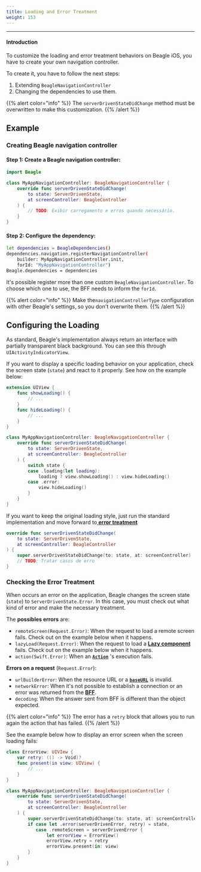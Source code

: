 ```yaml
---
title: Loading and Error Treatment
weight: 153
---
```


---

#### Introduction

To customize the loading and error treatment behaviors on Beagle iOS, you have to create your own navigation controller.

To create it, you have to follow the next steps:

1. Extending `BeagleNavigationController`
2. Changing the dependencies to use them.

{{% alert color="info" %}}
The `serverDrivenStateDidChange` method must be overwritten to make this customization.
{{% /alert %}}

## Example

### Creating Beagle navigation controller

#### **Step 1**: Create a Beagle **navigation controller**:

```swift
import Beagle

class MyAppNavigationController: BeagleNavigationController {
    override func serverDrivenStateDidChange(
        to state: ServerDrivenState,
        at screenController: BeagleController
    ) {
        // TODO: Exibir carregamento e erros quando necessário.
    }
}
```

#### **Step 2**: Configure the dependency:

```bash
let dependencies = BeagleDependencies()
dependencies.navigation.registerNavigationController(
    builder: MyAppNavigationController.init,
    forId: "MyAppNavigationController")
Beagle.dependencies = dependencies
```

It's possible register more than one custom `BeagleNavigationController`. To choose which one to use, the BFF needs to inform the `forId`.

{{% alert color="info" %}}
Make the`navigationControllerType` configuration with other Beagle's settings, so you don't overwrite them.
{{% /alert %}}

## Configuring the Loading

As standard, Beagle's implementation always return an interface with partially transparent black background. You can see this through `UIActivityIndicatorView`.

If you want to display a specific loading behavior on your application, check the screen state \(`state`\) and react to it properly. See how on the example below:

```swift
extension UIView {
    func showLoading() {
        // ...
    }
    func hideLoading() {
        // ...
    }
}

class MyAppNavigationController: BeagleNavigationController {
    override func serverDrivenStateDidChange(
        to state: ServerDrivenState,
        at screenController: BeagleController
    ) {
        switch state {
        case .loading(let loading):
            loading ? view.showLoading() : view.hideLoading()
        case .error:
            view.hideLoading()
        }
    }
}
```

If you want to keep the original loading style, just run the standard implementation and move forward to[ **error treatment**](#checking-the-error-treatment)

```swift
override func serverDrivenStateDidChange(
    to state: ServerDrivenState,
    at screenController: BeagleController
) {
    super.serverDrivenStateDidChange(to: state, at: screenController)
    // TODO: Tratar casos de erro
}
```

### Checking the Error Treatment

When occurs an error on the application, Beagle changes the screen state \(`state`\) to `ServerDrivenState.Error`. In this case, you must check out what kind of error and make the necessary treatment.

The **possibles errors** are:

- `remoteScreen(Request.Error)`: When the request to load a remote screen fails. Check out on the example below when it happens.
- `lazyLoad(Request.Error)`: When the request to load a [**Lazy component**](/home/api/components/lazy) fails. Check out on the example below when it happens.
- `action(Swift.Error)`: When an [**`Action`**](/home/api/actions/) 's execution fails.

**Errors on a request** \(`Request.Error`\):

- `urlBuilderError`: When the resource URL or a [**`baseURL`**](/home/resources/customization/beagle-for-ios/beagles-dependencies#urlbuilder) is invalid.
- `networkError`: When it's not possible to establish a connection or an error was returned from the [**BFF**](/home/key-concepts#backend-for-frontend).
- `decoding`: When the answer sent from BFF is different than the object expected.

{{% alert color="info" %}}
The error has a `retry` block that allows you to run again the action that has failed.
{{% /alert %}}

See the example below how to display an error screen when the screen loading fails:

```swift
class ErrorView: UIVIew {
    var retry: (() -> Void)?
    func present(in view: UIView) {
        // ...
    }
}

class MyAppNavigationController: BeagleNavigationController {
    override func serverDrivenStateDidChange(
        to state: ServerDrivenState,
        at screenController: BeagleController
    ) {
        super.serverDrivenStateDidChange(to: state, at: screenController)
        if case let .error(serverDrivenError, retry) = state,
           case .remoteScreen = serverDrivenError {
               let errorView = ErrorView()
               errorView.retry = retry
               errorView.present(in: view)
        }
    }
}
```
